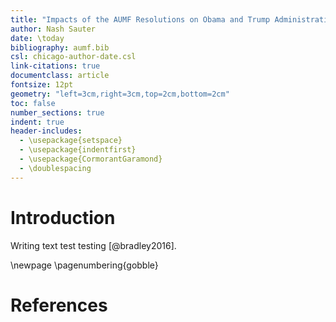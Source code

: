 ```yaml
---
title: "Impacts of the AUMF Resolutions on Obama and Trump Administration Foreign Policy"
author: Nash Sauter
date: \today
bibliography: aumf.bib
csl: chicago-author-date.csl
link-citations: true
documentclass: article
fontsize: 12pt
geometry: "left=3cm,right=3cm,top=2cm,bottom=2cm"
toc: false
number_sections: true
indent: true
header-includes:
  - \usepackage{setspace}
  - \usepackage{indentfirst}
  - \usepackage{CormorantGaramond}
  - \doublespacing
---
```


# Introduction
Writing text test testing [@bradley2016].

\newpage
\pagenumbering{gobble}
# References
